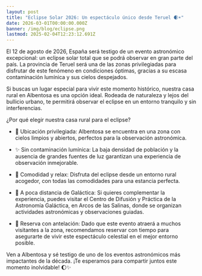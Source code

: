 ```yaml
---
layout: post
title: "Eclipse Solar 2026: Un espectáculo único desde Teruel 🌒☀️"
date: 2026-03-01T00:00:00.000Z
banner: /img/blog/eclipse.png
lastmod: 2025-02-04T12:23:12.691Z
---
```


El 12 de agosto de 2026, España será testigo de un evento astronómico excepcional: un eclipse solar total que se podrá observar en gran parte del país. La provincia de Teruel será una de las zonas privilegiadas para disfrutar de este fenómeno en condiciones óptimas, gracias a su escasa contaminación lumínica y sus cielos despejados.

Si buscas un lugar especial para vivir este momento histórico, nuestra casa rural en Albentosa es una opción ideal. Rodeada de naturaleza y lejos del bullicio urbano, te permitirá observar el eclipse en un entorno tranquilo y sin interferencias.

¿Por qué elegir nuestra casa rural para el eclipse?

- 🔭 Ubicación privilegiada: Albentosa se encuentra en una zona con cielos limpios y abiertos, perfectos para la observación astronómica.

- ✨ Sin contaminación lumínica: La baja densidad de población y la ausencia de grandes fuentes de luz garantizan una experiencia de observación inmejorable.

- 🏡 Comodidad y relax: Disfruta del eclipse desde un entorno rural acogedor, con todas las comodidades para una estancia perfecta.

- 🌌 A poca distancia de Galáctica: Si quieres complementar la experiencia, puedes visitar el Centro de Difusión y Práctica de la Astronomía Galáctica, en Arcos de las Salinas, donde se organizan actividades astronómicas y observaciones guiadas.

- 📅 Reserva con antelación: Dado que este evento atraerá a muchos visitantes a la zona, recomendamos reservar con tiempo para asegurarte de vivir este espectáculo celestial en el mejor entorno posible.

Ven a Albentosa y sé testigo de uno de los eventos astronómicos más impactantes de la década. ¡Te esperamos para compartir juntos este momento inolvidable! 🌔✨
